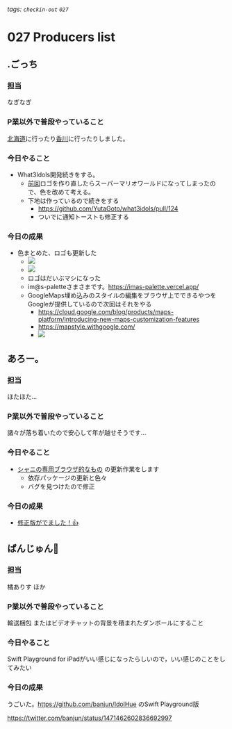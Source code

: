 ###### tags: `checkin-out` `027`

# 027 Producers list

## .ごっち

### 担当

なぎなぎ

### P業以外で普段やっていること

[北海道](https://twitter.com/gggooottto/status/1463090404958474245?s=20)に行ったり[香川](https://twitter.com/gggooottto/status/1470947670529552384?s=20)に行ったりしました。

### 今日やること

- What3Idols開発続きをする。
    - [前回](https://twitter.com/gggooottto/status/1461310910123839498?s=20)ロゴを作り直したらスーパーマリオワールドになってしまったので、色を改めて考える。
    - 下地は作っているので続きをする
        - https://github.com/YutaGoto/what3idols/pull/124
        - ついでに通知トーストも修正する

### 今日の成果

- 色まとめた、ロゴも更新した
    - ![](https://i.imgur.com/YklARSS.png)
    - ![](https://i.imgur.com/6ivfJRU.png)
    - ロゴはだいぶマシになった
    - im@s-paletteさまさまです。https://imas-palette.vercel.app/
    - GoogleMaps埋め込みのスタイルの編集をブラウザ上でできるやつをGoogleが提供しているので次回はそれをやる
        - https://cloud.google.com/blog/products/maps-platform/introducing-new-maps-customization-features
        - https://mapstyle.withgoogle.com/
        - ![](https://i.imgur.com/QhWqkTB.png)


## あろー。

### 担当

ほたほた...

### P業以外で普段やっていること

諸々が落ち着いたので安心して年が越せそうです...

### 今日やること

- [シャニの専用ブラウザ的なもの](https://github.com/arrow2nd/serizawa) の更新作業をします
    - 依存パッケージの更新と色々
    - バグを見つけたので修正

### 今日の成果

- [修正版がでました！👍](https://github.com/arrow2nd/serizawa/releases/tag/v1.1.1)


## ばんじゅん🍓

### 担当

橘ありす
ほか

### P業以外で普段やっていること

輸送梱包
またはビデオチャットの背景を積まれたダンボールにすること

### 今日やること

Swift Playground for iPadがいい感じになったらしいので，いい感じのことをしてみたい

### 今日の成果

うごいた。https://github.com/banjun/IdolHue のSwift Playground版

https://twitter.com/banjun/status/1471462602836692997
